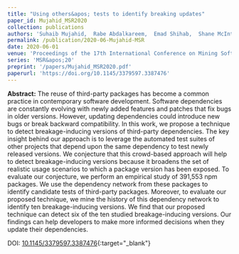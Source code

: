 ```yaml
---
title: "Using others&apos; tests to identify breaking updates"
paper_id: Mujahid_MSR2020
collection: publications
authors: 'Suhaib Mujahid,  Rabe Abdalkareem,  Emad Shihab,  Shane McIntosh'
permalink: /publication/2020-06-Mujahid-MSR
date: 2020-06-01
venue: 'Proceedings of the 17th International Conference on Mining Software Repositories (MSR)'
series: 'MSR&apos;20'
preprint: '/papers/Mujahid_MSR2020.pdf'
paperurl: 'https://doi.org/10.1145/3379597.3387476'
---
```

 **Abstract:**  The reuse of third-party packages has become a common practice in contemporary software development. Software dependencies are constantly evolving with newly added features and patches that fix bugs in older versions. However, updating dependencies could introduce new bugs or break backward compatibility. In this work, we propose a technique to detect breakage-inducing versions of third-party dependencies. The key insight behind our approach is to leverage the automated test suites of other projects that depend upon the same dependency to test newly released versions. We conjecture that this crowd-based approach will help to detect breakage-inducing versions because it broadens the set of realistic usage scenarios to which a package version has been exposed. To evaluate our conjecture, we perform an empirical study of 391,553 npm packages. We use the dependency network from these packages to identify candidate tests of third-party packages. Moreover, to evaluate our proposed technique, we mine the history of this dependency network to identify ten breakage-inducing versions. We find that our proposed technique can detect six of the ten studied breakage-inducing versions. Our findings can help developers to make more informed decisions when they update their dependencies.

DOI: [10.1145/3379597.3387476](https://doi.org/10.1145/3379597.3387476){:target="_blank"}
